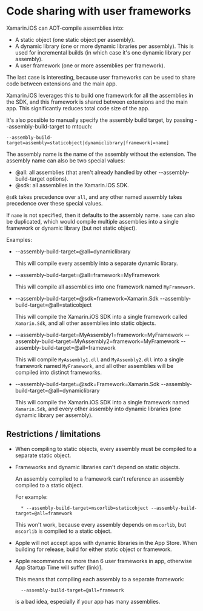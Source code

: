 Code sharing with user frameworks
=================================

Xamarin.iOS can AOT-compile assemblies into:

* A static object (one static object per assembly).
* A dynamic library (one or more dynamic libraries per assembly).
  This is used for incremental builds (in which case it's one dynamic library per assembly).
* A user framework (one or more assemblies per framework).

The last case is interesting, because user frameworks can be used to share
code between extensions and the main app.

Xamarin.iOS leverages this to build one framework for all the assemblies in
the SDK, and this framework is shared between extensions and the main app.
This significantly reduces total code size of the app.

It's also possible to manually specify the assembly build target, by passing
--assembly-build-target to mtouch:

    --assembly-build-target=assembly=staticobject|dynamiclibrary|framework[=name]

The assembly name is the name of the assembly without the extension. The
assembly name can also be two special values:

* @all: all assemblies (that aren't already handled by other --assembly-build-target options).
* @sdk: all assemblies in the Xamarin.iOS SDK.

`@sdk` takes precedence over `all`, and any other named assembly takes
precedence over these special values.

If `name` is not specified, then it defaults to the assembly name. `name` can
also be duplicated, which would compile multiple assemblies into a single
framework or dynamic library (but not static object).

Examples:

* --assembly-build-target=@all=dynamiclibrary

    This will compile every assembly into a separate dynamic library.

* --assembly-build-target=@all=framework=MyFramework

    This will compile all assemblies into one framework named `MyFramework`.

* --assembly-build-target=@sdk=framework=Xamarin.Sdk --assembly-build-target=@all=staticobject

    This will compile the Xamarin.iOS SDK into a single framework called
    `Xamarin.Sdk`, and all other assemblies into static objects.

* --assembly-build-target=MyAssembly1=framework=MyFramework --assembly-build-target=MyAssembly2=framework=MyFramework --assembly-build-target=@all=framework

    This will compile `MyAssembly1.dll` and `MyAssembly2.dll` into a single
    framework named `MyFramework`, and all other assemblies will be compiled
    into distinct frameworks.

* --assembly-build-target=@sdk=Framework=Xamarin.Sdk --assembly-build-target=@all=dynamiclibrary

   This will compile the Xamarin.iOS SDK into a single framework named
   `Xamarin.Sdk`, and every other assembly into dynamic libraries (one dynamic
   library per assembly).

Restrictions / limitations
--------------------------

* When compiling to static objects, every assembly must be compiled to a separate static object.

* Frameworks and dynamic libraries can't depend on static objects.

    An assembly compiled to a framework can't reference an assembly compiled to a static object.

    For example:

        * --assembly-build-target=mscorlib=staticobject --assembly-build-target=@all=framework

   This won't work, because every assembly depends on `mscorlib`, but
   `mscorlib` is compiled to a static object.

* Apple will not accept apps with dynamic libraries in the App Store. When
  building for release, build for either static object or framework.

* Apple recommends no more than 6 user frameworks in app, otherwise App
  Startup Time will suffer (link)[1].

    This means that compiling each assembly to a separate framework:

        --assembly-build-target=@all=framework

    is a bad idea, especially if your app has many assemblies.

[1]: https://developer.apple.com/videos/play/wwdc2016/406/
